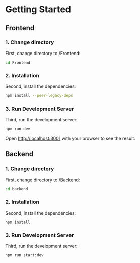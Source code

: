 # Getting Started


## Frontend
### 1. Change directory
First, change directory to /Frontend:
```bash
cd Frontend
```

### 2. Installation
Second, install the dependencies:
```bash
npm install --peer-legacy-deps
```


### 3. Run Development Server
Third, run the development server:

```bash
npm run dev
```


Open [http://localhost:3001](http://localhost:3001) with your browser to see the result.



## Backend
### 1. Change directory
First, change directory to /Backend:
```bash
cd backend
```


### 2. Installation
Second, install the dependencies:
```bash
npm install
```


### 3. Run Development Server
Third, run the development server:

```bash
npm run start:dev
```


